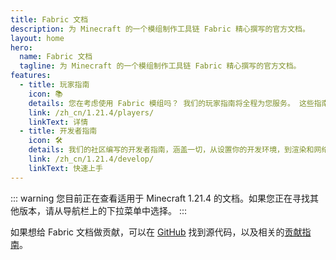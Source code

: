 ```yaml
---
title: Fabric 文档
description: 为 Minecraft 的一个模组制作工具链 Fabric 精心撰写的官方文档。
layout: home
hero:
  name: Fabric 文档
  tagline: 为 Minecraft 的一个模组制作工具链 Fabric 精心撰写的官方文档。
features:
  - title: 玩家指南
    icon: 📚
    details: 您在考虑使用 Fabric 模组吗？ 我们的玩家指南将全程为您服务。 这些指南将从 Fabric 模组的下载、安装、错误排除等方面帮助您。
    link: /zh_cn/1.21.4/players/
    linkText: 详情
  - title: 开发者指南
    icon: 🛠️
    details: 我们的社区编写的开发者指南，涵盖一切，从设置你的开发环境，到渲染和网络通信等高级话题。
    link: /zh_cn/1.21.4/develop/
    linkText: 快速上手
---
```


::: warning
您目前正在查看适用于 Minecraft 1.21.4 的文档。如果您正在寻找其他版本，请从导航栏上的下拉菜单中选择。
:::

如果想给 Fabric 文档做贡献，可以在 [GitHub](https://github.com/FabricMC/fabric-docs) 找到源代码，以及相关的[贡献指南](./contributing)。
